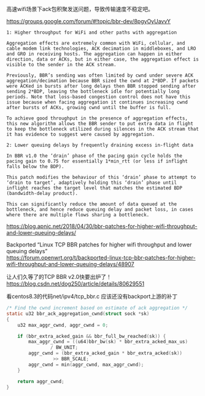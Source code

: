 高速wifi场景下ack包积聚发送问题，导致传输速度不稳定吧。   


https://groups.google.com/forum/#!topic/bbr-dev/8pgyOyUavvY     



```text
1: Higher throughput for WiFi and other paths with aggregation

Aggregation effects are extremely common with WiFi, cellular, and cable modem link technologies, ACK decimation in middleboxes, and LRO and GRO in receiving hosts. The aggregation can happen in either direction, data or ACKs, but in either case, the aggregation effect is visible to the sender in the ACK stream.

Previously, BBR’s sending was often limited by cwnd under severe ACK aggregation/decimation because BBR sized the cwnd at 2*BDP. If packets were ACKed in bursts after long delays then BBR stopped sending after sending 2*BDP, leaving the bottleneck idle for potentially long periods. Note that loss-based congestion control does not have this issue because when facing aggregation it continues increasing cwnd after bursts of ACKs, growing cwnd until the buffer is full.

To achieve good throughput in the presence of aggregation effects, this new algorithm allows the BBR sender to put extra data in flight to keep the bottleneck utilized during silences in the ACK stream that it has evidence to suggest were caused by aggregation.

2: Lower queuing delays by frequently draining excess in-flight data

In BBR v1.0 the ‘drain’ phase of the pacing gain cycle holds the pacing gain to 0.75 for essentially 1*min_rtt (or less if inflight falls below the BDP).

This patch modifies the behaviour of this ‘drain’ phase to attempt to ‘drain to target’, adaptively holding this ‘drain’ phase until inflight reaches the target level that matches the estimated BDP (bandwidth-delay product).

This can significantly reduce the amount of data queued at the bottleneck, and hence reduce queuing delay and packet loss, in cases where there are multiple flows sharing a bottleneck.
```


https://blog.apnic.net/2018/04/30/bbr-patches-for-higher-wifi-throughput-and-lower-queuing-delays/    

Backported “Linux TCP BBR patches for higher wifi throughput and lower queuing delays”    
https://forum.openwrt.org/t/backported-linux-tcp-bbr-patches-for-higher-wifi-throughput-and-lower-queuing-delays/48907    

让人们久等了的TCP BBR v2.0快要出炉了！   
https://blog.csdn.net/dog250/article/details/80629551      



看centos8.3的代码net/ipv4/tcp_bbr.c 应该还没有backport上游的补丁
```c
/* Find the cwnd increment based on estimate of ack aggregation */
static u32 bbr_ack_aggregation_cwnd(struct sock *sk)
{
	u32 max_aggr_cwnd, aggr_cwnd = 0;

	if (bbr_extra_acked_gain && bbr_full_bw_reached(sk)) {
		max_aggr_cwnd = ((u64)bbr_bw(sk) * bbr_extra_acked_max_us)
				/ BW_UNIT;
		aggr_cwnd = (bbr_extra_acked_gain * bbr_extra_acked(sk))
			     >> BBR_SCALE;
		aggr_cwnd = min(aggr_cwnd, max_aggr_cwnd);
	}

	return aggr_cwnd;
}
```
